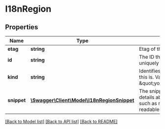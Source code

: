# I18nRegion

## Properties
Name | Type | Description | Notes
------------ | ------------- | ------------- | -------------
**etag** | **string** | Etag of this resource. | [optional] 
**id** | **string** | The ID that YouTube uses to uniquely identify the i18n region. | [optional] 
**kind** | **string** | Identifies what kind of resource this is. Value: the fixed string \&quot;youtube#i18nRegion\&quot;. | [optional] [default to 'youtube#i18nRegion']
**snippet** | [**\Swagger\Client\Model\I18nRegionSnippet**](I18nRegionSnippet.md) | The snippet object contains basic details about the i18n region, such as region code and human-readable name. | [optional] 

[[Back to Model list]](../README.md#documentation-for-models) [[Back to API list]](../README.md#documentation-for-api-endpoints) [[Back to README]](../README.md)


